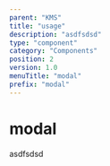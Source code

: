 ```yaml
---
parent: "KMS"
title: "usage"
description: "asdfsdsd"
type: "component"
category: "Components"
position: 2
version: 1.0
menuTitle: "modal"
prefix: "modal"
---
```


# modal

<!-- > This component was based on the modal component of [Vuetify](https://vuetifyjs.com/en/components/modal/ "Vuetify's modal component")

## Usage -->

asdfsdsd

<!-- Component template need to be here -->

<doc-component :file="'KMS/modal/KMS_modal-usage'" :name="'modal'"></doc-component >
